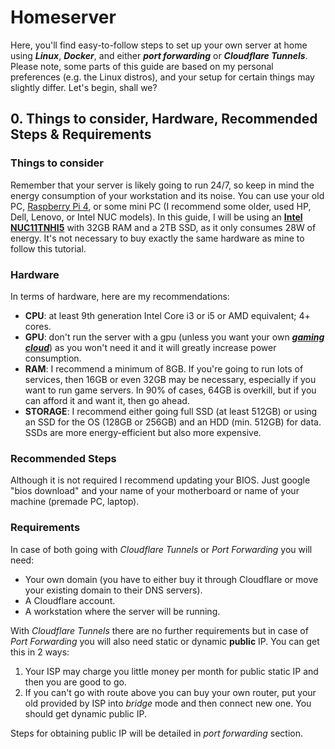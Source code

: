 # Homeserver

Here, you'll find easy-to-follow steps to set up your own server at home using ***Linux***, ***Docker***, and either ***port forwarding*** or ***Cloudflare Tunnels***. Please note, some parts of this guide are based on my personal preferences (e.g. the Linux distros), and your setup for certain things may slightly differ. Let's begin, shall we?

## 0. Things to consider, Hardware, Recommended Steps & Requirements 

### Things to consider
Remember that your server is likely going to run 24/7, so keep in mind the energy consumption of your workstation and its noise. You can use your old PC, [Raspberry Pi 4](https://www.raspberrypi.com/products/raspberry-pi-4-model-b/), or some mini PC (I recommend some older, used HP, Dell, Lenovo, or Intel NUC models). In this guide, I will be using an **[Intel NUC11TNHI5](https://www.intel.com/content/www/us/en/products/sku/205594/intel-nuc-11-pro-kit-nuc11tnhi5/specifications.html)** with 32GB RAM and a 2TB SSD, as it only consumes 28W of energy. It's not necessary to buy exactly the same hardware as mine to follow this tutorial.

### Hardware
In terms of hardware, here are my recommendations:
- **CPU**: at least 9th generation Intel Core i3 or i5 or AMD equivalent; 4+ cores.
- **GPU**: don't run the server with a gpu (unless you want your own ***[gaming cloud](https://en.wikipedia.org/wiki/Cloud_gaming)***) as you won't need it and it will greatly increase power consumption.
- **RAM**: I recommend a minimum of 8GB. If you're going to run lots of services, then 16GB or even 32GB may be necessary, especially if you want to run game servers. In 90% of cases, 64GB is overkill, but if you can afford it and want it, then go ahead.
- **STORAGE**: I recommend either going full SSD (at least 512GB) or using an SSD for the OS (128GB or 256GB) and an HDD (min. 512GB) for data. SSDs are more energy-efficient but also more expensive.

### Recommended Steps
Although it is not required I recommend updating your BIOS. Just google "bios download" and your name of your motherboard or name of your machine (premade PC, laptop).

### Requirements
In case of both going with *Cloudflare Tunnels* or *Port Forwarding* you will need:
- Your own domain (you have to either buy it through Cloudflare or move your existing domain to their DNS servers).
- A Cloudflare account.
- A workstation where the server will be running.

With *Cloudflare Tunnels* there are no further requirements but in case of *Port Forwarding* you will also need static or dynamic **public** IP. You can get this in 2 ways:
1. Your ISP may charge you little money per month for public static IP and then you are good to go.
2. If you can't go with route above you can buy your own router, put your old provided by ISP into *bridge* mode and then connect new one. You should get dynamic public IP.

Steps for obtaining public IP will be detailed in *port forwarding* section.